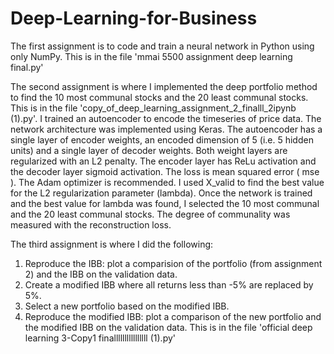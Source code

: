 # Deep-Learning-for-Business
The first assignment is to code and train a neural network in Python using only NumPy. This is in the file 'mmai 5500 assignment deep learning final.py'

The second assignment is where I implemented the deep portfolio method to find the 10 most communal stocks and the 20 least communal stocks. This is in the file 'copy_of_deep_learning_assignment_2_finalll_2ipynb (1).py'.
I trained an autoencoder to encode the timeseries of price data. The network architecture was implemented using Keras.
The autoencoder has a single layer of encoder weights, an encoded dimension of 5 (i.e. 5 hidden units) and a single layer of
decoder weights. Both weight layers are regularized with an L2 penalty. The encoder layer has ReLu activation
and the decoder layer sigmoid activation. The loss is mean squared error ( mse ). The Adam optimizer is recommended.
I used X_valid to find the best value for the L2 regularization parameter (lambda).
Once the network is trained and the best value for lambda was found, I selected the 10 most communal and the 20 least
communal stocks. The degree of communality was measured with the reconstruction loss.

The third assignment is where I did the following:
1. Reproduce the IBB: plot a comparision of the portfolio (from assignment 2) and the IBB on the validation data.
2. Create a modified IBB where all returns less than -5% are replaced by 5%.
3. Select a new portfolio based on the modified IBB.
4. Reproduce the modified IBB: plot a comparison of the new portfolio and the modified IBB on the validation data.
This is in the file 'official deep learning 3-Copy1 finallllllllllllllll (1).py'
